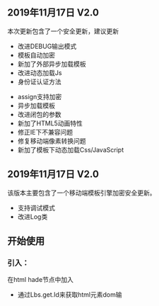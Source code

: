## 2019年11月17日 V2.0

本次更新包含了一个安全更新，建议更新

- 改进DEBUG输出模式
- 模板自动加密
- 新加了外部异步加载模板
- 改进动态加载Js
- 身份证认证方法

* assign支持加密
* 异步加载模板
* 改进闭包的参数
* 新加了HTML5动画特性
* 修正IE下不兼容问题
* 修复移动端像素转换问题
* 新加了模板下动态加载Css/JavaScript

## 2019年11月17日 V2.0

该版本主要包含了一个移动端模板引擎加密安全更新。

* 支持调试模式
* 改进Log类


## 开始使用
### 引入：
   在html hade节点中加入
	<script src="js/lbs.min.js"></script>
* 通过Lbs.get.Id来获取html元素dom输
<html>
	<head>
		<meta charset="utf-8">
		<title>libJs</title>
		<script src="js/lbs.min.js"></script>
	</head>
	<body>
	  <div id=""></div>
	</body>
</html>









